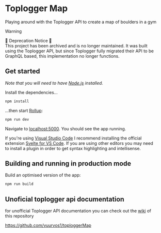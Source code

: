 # Toplogger Map

Playing around with the Toplogger API to create a map of boulders in a gym

> [!WARNING]
> 🚨 Deprecation Notice 🚨 \
> This project has been archived and is no longer maintained. It was built using the Toplogger API, but since Toplogger fully migrated their API to be GraphQL based, this implementation no longer functions.

## Get started

_Note that you will need to have [Node.js](https://nodejs.org) installed._

Install the dependencies...

```bash
npm install
```

...then start [Rollup](https://rollupjs.org):

```bash
npm run dev
```

Navigate to [localhost:5000](http://localhost:3000). You should see the app running.

If you're using [Visual Studio Code](https://code.visualstudio.com/) I recommend installing the official extension [Svelte for VS Code](https://marketplace.visualstudio.com/items?itemName=svelte.svelte-vscode). If you are using other editors you may need to install a plugin in order to get syntax highlighting and intellisense.

## Building and running in production mode

Build an optimised version of the app:

```bash
npm run build
```

## Unoficial toplogger api documentation

for unofficial Toplogger API documentation you can check out the [wiki](link) of this repository

https://github.com/vuurvos1/toploggerMap
